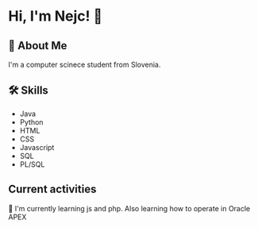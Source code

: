 
# Hi, I'm Nejc! 👋


## 🚀 About Me
I'm a computer scinece student from Slovenia.



## 🛠 Skills
- Java
- Python
- HTML 
- CSS
- Javascript
- SQL
- PL/SQL

## Current activities
🧠 I'm currently learning js and php. Also learning how to operate in Oracle APEX

